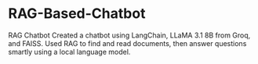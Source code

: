 # RAG-Based-Chatbot
RAG Chatbot Created a chatbot using LangChain, LLaMA 3.1 8B from Groq, and FAISS. Used RAG to find and read documents, then answer questions smartly using a local language model.
